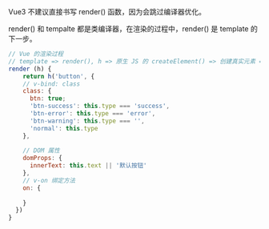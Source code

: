 Vue3 不建议直接书写 render() 函数，因为会跳过编译器优化。

render() 和 tempalte 都是类编译器，在渲染的过程中，render() 是 template 的下一步。

```js
// Vue 的渲染过程
// template => render(), h => 原生 JS 的 createElement() => 创建真实元素 => 生成虚拟 DOM => 真实 DOM
render (h) {
	return h('button', {
    // v-bind: class
    class: {
      btn: true;
      'btn-success': this.type === 'success',
      'btn-error': this.type === 'error',
      'btn-warning': this.type === '',
      'normal': this.type
    },
    
    // DOM 属性
    domProps: {
      innerText: this.text || '默认按钮'
    },
    // v-on 绑定方法
    on: {
      
    }
  })
}
```

